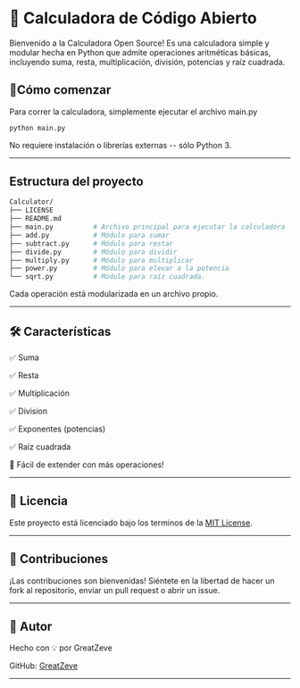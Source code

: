 
# 🧮 Calculadora de Código Abierto
Bienvenido a la Calculadora Open Source!
Es una calculadora simple y modular hecha en Python que admite operaciones aritméticas básicas, incluyendo suma, resta, multiplicación, división, potencias y raíz cuadrada.

## 🚀Cómo comenzar 
Para correr la calculadora, simplemente ejecutar el archivo main.py
```bash 
python main.py
```
No requiere instalación o librerías externas -- sólo Python 3.

---
## Estructura del proyecto
```bash
Calculator/
├── LICENSE
├── README.md
├── main.py          # Archivo principal para ejecutar la calculadora
├── add.py           # Módulo para sumar
├── subtract.py      # Módulo para restar
├── divide.py        # Módulo para dividir
├── multiply.py      # Módulo para multiplicar
├── power.py         # Módulo para elevar a la potencia
└── sqrt.py          # Module para raíz cuadrada.
```
Cada operación está modularizada en un archivo propio.

---
## 🛠️ Características

✅ Suma

✅ Resta

✅ Multiplicación

✅ Division

✅ Exponentes (potencias)

✅ Raíz cuadrada

🔧 Fácil de extender con más operaciones!

---

## 📜 Licencia

Este proyecto está licenciado bajo los terminos de la [MIT License](./LICENSE).

---

## 🤝 Contribuciones

¡Las contribuciones son bienvenidas!
Siéntete en la libertad de hacer un fork al repositorio, enviar un pull request o abrir un issue.

---

## 💬 Autor

Hecho con 💡 por GreatZeve

GitHub: [GreatZeve](github.com/GreatZeve)

---